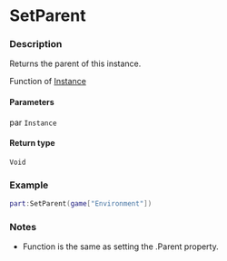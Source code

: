 # SetParent
### Description
Returns the parent of this instance.

Function of [Instance](/classes/Instance/)

#### Parameters
par `Instance`

#### Return type
`Void`

### Example
```lua
part:SetParent(game["Environment"])
```

### Notes
- Function is the same as setting the .Parent property.